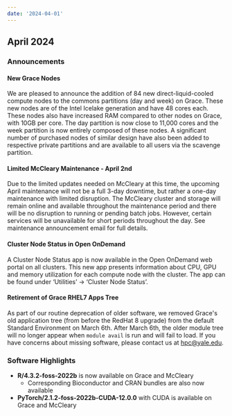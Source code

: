 ```yaml
---
date: '2024-04-01'
---
```


## April 2024

### Announcements

#### New Grace Nodes
We are pleased to announce the addition of 84 new direct-liquid-cooled compute nodes to the commons partitions (day and week) on Grace.  These new nodes are of the Intel Icelake generation and have 48 cores each. These nodes also have increased RAM compared to other nodes on Grace, with 10GB per core. The day partition is now close to 11,000 cores and the week partition is now entirely composed of these nodes. A significant number of purchased nodes of similar design have also been added to respective private partitions and are available to all users via the scavenge partition.

#### Limited McCleary Maintenance - April 2nd
Due to the limited updates needed on McCleary at this time, the upcoming April maintenance will not be a full 3-day downtime, but rather a one-day maintenance with limited disruption.  The McCleary cluster and storage will remain online and available throughout the maintenance period and there will be no disruption to running or pending batch jobs.  However, certain services will be unavailable for short periods throughout the day.  See maintenance announcement email for full details.

#### Cluster Node Status in Open OnDemand
A Cluster Node Status app is now available in the Open OnDemand web portal on all clusters. This new app presents information about CPU, GPU and memory utilization for each compute node with the cluster. The app can be found under ‘Utilities’ -> ‘Cluster Node Status’. 

#### Retirement of Grace RHEL7 Apps Tree
As part of our routine deprecation of older software, we removed Grace's old application tree (from before the RedHat 8 upgrade) from the default Standard Environment on March 6th. After March 6th, the older module tree will no longer appear when `module avail` is run and will fail to load. If you have concerns about missing software, please contact us at hpc@yale.edu.

### Software Highlights

- **R/4.3.2-foss-2022b** is now available on Grace and McCleary
	- Corresponding Bioconductor and CRAN bundles are also now available
- **PyTorch/2.1.2-foss-2022b-CUDA-12.0.0** with CUDA is available on Grace and McCleary